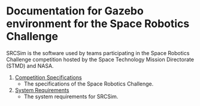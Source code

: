 # Documentation for Gazebo environment for the Space Robotics Challenge


SRCSim is the software used by teams participating in the Space Robotics
Challenge competition hosted by the Space Technology Mission Directorate (STMD)
and NASA.

1. [Competition Specifications](https://ninesights.ninesigma.com/web/space-robotics-challenge/rules)
    * The specifications of the Space Robotics Challenge.
1. [System Requirements](https://bitbucket.org/osrf/srcsim/wiki/system_requirements)
    * The system requirements for SRCSim.